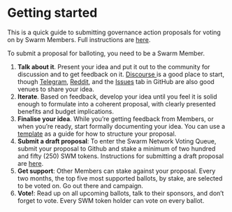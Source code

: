 # Getting started

This is a quick guide to submitting governance action proposals for voting on by Swarm Members. Full instructions are [here](ballots/requirements.md). 

To submit a proposal for balloting, you need to be a Swarm Member.

1. **Talk about it**. Present your idea and put it out to the community for discussion and to get feedback on it. [Discourse ](https://community.swarm.fund)is a good place to start, though [Telegram](https://t.me/swarmfund), [Reddit](https://reddit.com/r/swarm/), and the [Issues](https://github.com/swarmfund/networkgovernance/issues) tab in GitHub are also good venues to share your idea.
2. **Iterate**. Based on feedback, develop your idea until you feel it is solid enough to formulate into a coherent proposal, with clearly presented benefits and budget implications.
3. **Finalise your idea**. While you’re getting feedback from Members, or when you’re ready, start formally documenting your idea. You can use a [template](https://github.com/swarmfund/networkgovernance/tree/master/templates) as a guide for how to structure your proposal.
4. **Submit a draft proposal**: To enter the Swarm Network Voting Queue, submit your proposal to Github and stake a minimum of two hundred and fifty \(250\) SWM tokens. Instructions for submitting a draft proposal are [here](ballots/requirements.md).
5. **Get support**: Other Members can stake against your proposal. Every two months, the top five most supported ballots, by stake, are selected to be voted on. Go out there and campaign.
6. **Vote!**: Read up on all upcoming ballots, talk to their sponsors, and don’t forget to vote. Every SWM token holder can vote on every ballot.

